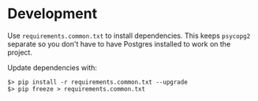 # Development

Use `requirements.common.txt` to install dependencies. This keeps `psycopg2` separate
so you don't have to have Postgres installed to work on the project.

Update dependencies with:

    $> pip install -r requirements.common.txt --upgrade
    $> pip freeze > requirements.common.txt
